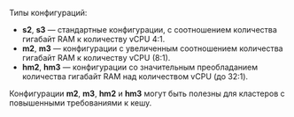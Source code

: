 Типы конфигураций:


* **s2**, **s3** — стандартные конфигурации, с соотношением количества гигабайт RAM к количеству vCPU 4:1.
* **m2**, **m3** — конфигурации с увеличенным соотношением количества гигабайт RAM к количеству vCPU (8:1).
* **hm2**, **hm3** — конфигурации со значительным преобладанием количества гигабайт RAM над количеством vCPU (до 32:1).

Конфигурации **m2**, **m3**, **hm2** и **hm3** могут быть полезны для кластеров с повышенными требованиями к кешу.

